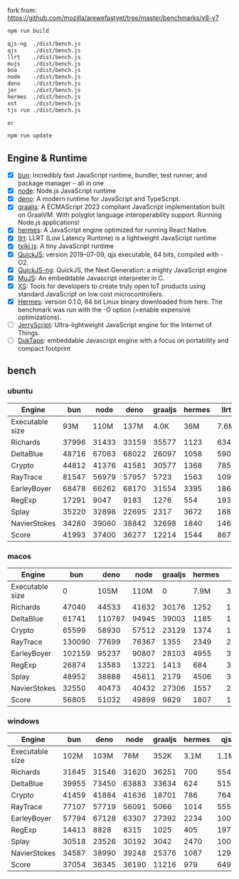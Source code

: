 fork from: https://github.com/mozilla/arewefastyet/tree/master/benchmarks/v8-v7

```bash
npm run build

qjs-ng  ./dist/bench.js
qjs     ./dist/bench.js
llrt    ./dist/bench.js
mujs    ./dist/bench.js
boa     ./dist/bench.js
node    ./dist/bench.js
deno    ./dist/bench.js
jer     ./dist/bench.js
hermes  ./dist/bench.js
xst     ./dist/bench.js
tjs run ./dist/bench.js

or

npm run update
```

## Engine & Runtime

- [x] [bun](https://github.com/oven-sh/bun): Incredibly fast JavaScript runtime, bundler, test runner, and package manager – all in one
- [x] [node](https://github.com/nodejs/node): Node.js JavaScript runtime
- [x] [deno](https://github.com/denoland/deno): A modern runtime for JavaScript and TypeScript.
- [x] [graaljs](https://github.com/oracle/graaljs): A ECMAScript 2023 compliant JavaScript implementation built on GraalVM. With polyglot language interoperability support. Running Node.js applications!
- [x] [hermes](https://github.com/facebook/hermes): A JavaScript engine optimized for running React Native.
- [x] [llrt](https://github.com/awslabs/llrt): LLRT (Low Latency Runtime) is a lightweight JavaScript runtime
- [x] [txiki.js](https://github.com/saghul/txiki.js): A tiny JavaScript runtime
- [x] [QuickJS](https://bellard.org/quickjs/): version 2019-07-09, qjs executable, 64 bits, compiled with -O2.
- [x] [QuickJS-ng](https://github.com/quickjs-ng/quickjs): QuickJS, the Next Generation: a mighty JavaScript engine
- [x] [MuJS](https://github.com/ccxvii/mujs): An embeddable Javascript interpreter in C.
- [x] [XS](https://github.com/Moddable-OpenSource/moddable): Tools for developers to create truly open IoT products using standard JavaScript on low cost microcontrollers.
- [x] [Hermes](https://github.com/facebook/hermes): version 0.1.0, 64 bit Linux binary downloaded from here. The benchmark was run with the -O option (=enable expensive optimizations).
- [ ] [JerryScript](https://github.com/jerryscript-project/jerryscript): Ultra-lightweight JavaScript engine for the Internet of Things.
- [ ] [DukTape](https://github.com/svaarala/duktape): embeddable Javascript engine with a focus on portability and compact footprint
## bench

### ubuntu
| Engine | bun | node | deno | graaljs | hermes | llrt | tjs | qjs | qjs(ng) | mujs | xst | boa |
| --- | --- | --- | --- | --- | --- | --- | --- | --- | --- | --- | --- | --- |
| Executable size | 93M | 110M | 137M | 4.0K | 36M | 7.6M | 5.1M | 1.1M | 1.3M | 396K | 2.1M | 27M |
| Richards | 37996 | 31433 | 33159 | 35577 | 1123 | 634 | 726 | 700 | 695 | 227 | 88.8 | 47.3 |
| DeltaBlue | 48716 | 67063 | 68022 | 26097 | 1058 | 590 | 718 | 677 | 686 | 319 | 163 | 45.2 |
| Crypto | 44812 | 41376 | 41581 | 30577 | 1368 | 785 | 634 | 754 | 621 | 177 | 317 | 55.9 |
| RayTrace | 81547 | 56979 | 57957 | 5723 | 1563 | 1093 | 1057 | 880 | 873 | 471 | 493 | 144 |
| EarleyBoyer | 68478 | 66262 | 68170 | 31554 | 3395 | 1864 | 1756 | 1507 | 1474 | 490 | 343 | 152 |
| RegExp | 17291 | 9047 | 9183 | 1276 | 554 | 193 | 239 | 226 | 242 | 184 | 70.5 | 43.5 |
| Splay | 35220 | 32898 | 22695 | 2317 | 3672 | 1883 | 2064 | 1785 | 1716 | 851 | 392 | 172 |
| NavierStokes | 34280 | 39060 | 38842 | 32698 | 1840 | 1469 | 994 | 1400 | 1086 | 447 | 767 | 120 |
| Score | 41993 | 37400 | 36277 | 12214 | 1544 | 867 | 860 | 848 | 802 | 346 | 252 | 83.3 |
### macos
| Engine | bun | deno | node | graaljs | hermes | tjs | qjs | qjs(ng) | llrt | mujs | xst |
| --- | --- | --- | --- | --- | --- | --- | --- | --- | --- | --- | --- |
| Executable size | 0 | 105M | 110M | 0 | 7.9M | 3.6M | 920K | 1.0M | 7.7M | 432K | 1.6M |
| Richards | 47040 | 44533 | 41632 | 30176 | 1252 | 1321 | 1103 | 1245 | 788 | 379 | 107 |
| DeltaBlue | 61741 | 110787 | 94945 | 39003 | 1185 | 1307 | 1114 | 1235 | 774 | 592 | 184 |
| Crypto | 65599 | 58930 | 57512 | 23129 | 1374 | 1238 | 1337 | 1192 | 684 | 306 | 365 |
| RayTrace | 130090 | 77699 | 76367 | 1355 | 2349 | 2132 | 1192 | 1267 | 1190 | 925 | 580 |
| EarleyBoyer | 102159 | 95237 | 90807 | 28103 | 4955 | 3204 | 2324 | 2354 | 1903 | 1014 | 402 |
| RegExp | 26874 | 13583 | 13221 | 1413 | 684 | 310 | 283 | 275 | 162 | 328 | 180 |
| Splay | 48952 | 38888 | 45611 | 2179 | 4506 | 3586 | 2464 | 2413 | 2090 | 1449 | 424 |
| NavierStokes | 32550 | 40473 | 40432 | 27306 | 1557 | 2150 | 2545 | 2175 | 1314 | 722 | 902 |
| Score | 56805 | 51032 | 49899 | 9829 | 1807 | 1559 | 1298 | 1295 | 897 | 621 | 322 |
### windows
| Engine | bun | deno | node | graaljs | hermes | qjs | llrt | tjs | mujs | boa | qjs(ng) |
| --- | --- | --- | --- | --- | --- | --- | --- | --- | --- | --- | --- |
| Executable size | 102M | 103M | 76M | 352K | 3.1M | 1.1M | 8.4M | 5.8M | 660K | 27M | 1.8M |
| Richards | 31645 | 31546 | 31620 | 36251 | 700 | 554 | 514 | 442 | 229 | 36.7 | 422 |
| DeltaBlue | 39955 | 73450 | 63883 | 33634 | 624 | 515 | 457 | 407 | 324 | 34.2 | 400 |
| Crypto | 41459 | 41884 | 41636 | 18701 | 786 | 764 | 512 | 399 | 181 | 50.5 | 387 |
| RayTrace | 77107 | 57719 | 56091 | 5066 | 1014 | 555 | 670 | 745 | 451 | 114 | 489 |
| EarleyBoyer | 57794 | 67128 | 63307 | 27392 | 2234 | 1005 | 1098 | 1138 | 560 | 106 | 0 |
| RegExp | 14413 | 8828 | 8315 | 1025 | 405 | 197 | 195 | 214 | 199 | 38.5 | 184 |
| Splay | 30518 | 23526 | 30192 | 3042 | 2470 | 1009 | 1089 | 1404 | 736 | 120 | 978 |
| NavierStokes | 34587 | 38990 | 39248 | 25376 | 1087 | 1294 | 1108 | 695 | 484 | 112 | 693 |
| Score | 37054 | 36345 | 36190 | 11216 | 979 | 649 | 617 | 580 | 353 | 66.8 | 0 |
